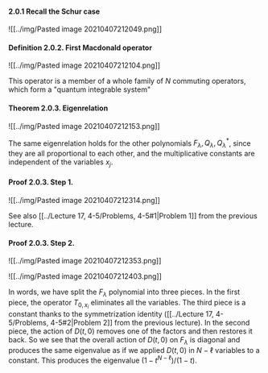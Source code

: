 #### 2.0.1 Recall the Schur case

![[../img/Pasted image 20210407212049.png]]

#### Definition 2.0.2. First Macdonald operator

![[../img/Pasted image 20210407212104.png]]

This operator is a member of a whole family of $N$ commuting operators, which form a "quantum integrable system"

#### Theorem 2.0.3. Eigenrelation

![[../img/Pasted image 20210407212153.png]]

The same eigenrelation holds for the other polynomials $F_\lambda,Q_\lambda,Q_\lambda^*$, since they are all proportional to each other, and the multiplicative constants are independent of the variables $x_j$.

#### Proof 2.0.3. Step 1.

![[../img/Pasted image 20210407212314.png]]

See also [[../Lecture 17, 4-5/Problems, 4-5#1|Problem 1]] from the previous lecture.

#### Proof 2.0.3. Step 2.

![[../img/Pasted image 20210407212353.png]]

![[../img/Pasted image 20210407212403.png]]

In words, we have split the $F_\lambda$ polynomial into three pieces. In the first piece, the operator $T_{0,x_i}$ eliminates all the variables. The third piece is a constant thanks to the symmetrization identity ([[../Lecture 17, 4-5/Problems, 4-5#2|Problem 2]] from the previous lecture). In the second piece, the action of $D(t,0)$ removes one of the factors and then restores it back. So we see that the overall action of $D(t,0)$ on $F_\lambda$ is diagonal and produces the same eigenvalue as if we applied $D(t,0)$ in $N-\ell$ variables to a constant. This produces the eigenvalue $(1-t^{N-\ell})/(1-t)$.
